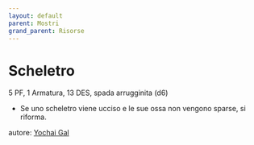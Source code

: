 ```yaml
---
layout: default
parent: Mostri
grand_parent: Risorse
---
```


# Scheletro
5 PF, 1 Armatura, 13 DES, spada arrugginita (d6)
- Se uno scheletro viene ucciso e le sue ossa non vengono sparse, si riforma.

autore: [Yochai Gal](https://newschoolrevolution.com)
